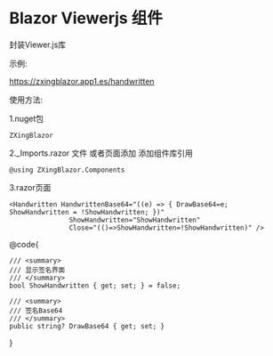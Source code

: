 # Blazor Viewerjs 组件

封装Viewer.js库

示例:

https://zxingblazor.app1.es/handwritten

使用方法:

1.nuget包

```ZXingBlazor```

2._Imports.razor 文件 或者页面添加 添加组件库引用

```@using ZXingBlazor.Components```


3.razor页面

    <Handwritten HandwrittenBase64="((e) => { DrawBase64=e; ShowHandwritten = !ShowHandwritten; })"
                   ShowHandwritten="ShowHandwritten"
                   Close="(()=>ShowHandwritten=!ShowHandwritten)" />

@code{

    /// <summary>
    /// 显示签名界面
    /// </summary>
    bool ShowHandwritten { get; set; } = false;

    /// <summary>
    /// 签名Base64
    /// </summary>
    public string? DrawBase64 { get; set; }



} 